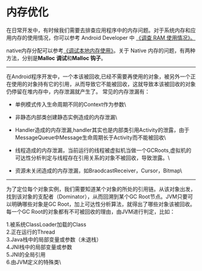 # 内存优化

在日常开发中，有时候我们需要去排查应用程序中的内存问题。对于系统内存和应用内存的使用情况，你可以参考 Android Developer 中 [《调查 RAM 使用情况》。](http://developer.android.com/studio/profile/investigate-ram?hl=zh-cn)

native内存分配可以参考[《调试本地内存使用》](http://source.android.com/devices/tech/debug/native-memory)。关于 Native 内存的问题，有两种方法，分别是**Malloc 调试**和**Malloc 钩子**。

***

在Android程序开发中，一个本该被回收,已经不需要再使用的对象，被另外一个正在使用的对象持有它的引用，从而导致它不能被回收，这就导致本该被回收的对象仍停留在堆内存中，内存泄漏就产生了。 常见的内存泄漏有：

* 单例模式传入生命周期不同的Context作为参数\

* 非静态内部类创建静态实例造成的内存泄漏\

* Handler造成的内存泄漏,handler其实也是内部类引用Activity的泄露，由于MessageQueue中Message生命周期长于Activity而不能被回收\

* 线程造成的内存泄漏，当前运行的线程被虚拟机当做一个GCRoots,虚拟机的可达性分析判定与线程存在引用关系的对象不被回收，导致泄露。\

* 资源未关闭造成的内存泄漏，如BraodcastReceiver，Cursor，Bitmap\


***

为了定位每个对象实例，我们需要知道某个对象的所处的引用链。从该对象出发，找到该对象的支配者（Dominator），从而回溯到某个GC Root节点。JVM只要可以明确哪些对象是GC Root，加上可达性分析算法，就得出了哪些对象该被回收。 每一个GC Root的对象都有不可被回收的理由，由JVM进行判定，比如：

1.被系统ClassLoader加载的Class\
2.正在运行的Thread\
3.Java栈中的局部变量或参数（未退栈）\
4.JNI栈中的局部变量或参数\
5.JNI的全局引用\
6.由JVM定义的特殊类\
